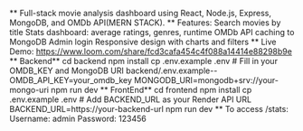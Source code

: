 ** Full-stack movie analysis dashboard using React, Node.js, Express, MongoDB, and OMDb API(MERN STACK).
** Features:
Search movies by title
Stats dashboard: average ratings, genres, runtime
OMDb API caching to MongoDB
Admin login
Responsive design with charts and filters
** Live Demo: 
https://www.loom.com/share/fcd3cafa454c4f088a14414e88298b9e
** Backend**
cd backend
npm install
cp .env.example .env   # Fill in your OMDB_KEY and MongoDB URI
backend/.env.example--
OMDB_API_KEY=your_omdb_key
MONGODB_URI=mongodb+srv://your-mongo-uri
npm run dev
** FrontEnd** 
cd frontend
npm install
cp .env.example .env   # Add BACKEND_URL as your Render API URL
BACKEND_URL=https://your-backend-url
npm run dev
** To access /stats:
Username: admin
Password: 123456
